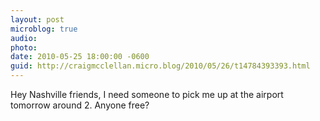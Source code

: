 ```yaml
---
layout: post
microblog: true
audio: 
photo: 
date: 2010-05-25 18:00:00 -0600
guid: http://craigmcclellan.micro.blog/2010/05/26/t14784393393.html
---
```

Hey Nashville friends, I need someone to pick me up at the airport tomorrow around 2.  Anyone free?
